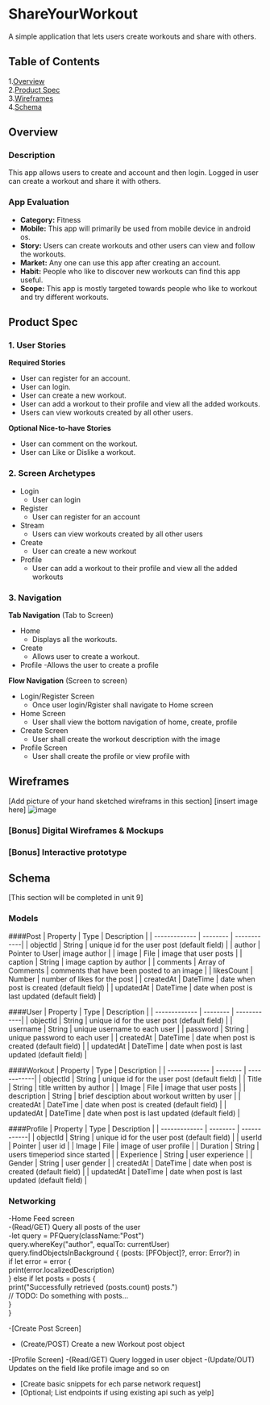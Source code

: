 # ShareYourWorkout
A simple application that lets users create workouts and share with others.

## Table of Contents
1.[Overview](#Overview)  
2.[Product Spec](#Product-Spec)  
3.[Wireframes](#Wireframes)  
4.[Schema](#Schema)

## Overview
### Description
This app allows users to create and account and then login. Logged in user can create a workout and share it with others.

### App Evaluation
- **Category:** Fitness
- **Mobile:** This app will primarily be used from mobile device in android os.
- **Story:** Users can create workouts and other users can view and follow the workouts.
- **Market:** Any one can use this app after creating an account.
- **Habit:** People who like to discover new workouts can find this app useful.
- **Scope:** This app is mostly targeted towards people who like to workout and try different workouts.

## Product Spec

### 1. User Stories
**Required Stories**
 * User can register for an account.
 * User can login.
 * User can create a new workout.
 * User can add a workout to their profile and view all the added workouts.
 * Users can view workouts created by all other users.

**Optional Nice-to-have Stories**
 * User can comment on the workout.
 * User can Like or Dislike a workout.
 
### 2. Screen Archetypes
* Login
  * User can login
* Register
  * User can register for an account
* Stream
  * Users can view workouts created by all other users  
* Create
  * User can create a new workout
* Profile
  * User can add a workout to their profile and view all the added workouts  

### 3. Navigation
**Tab Navigation** (Tab to Screen)
* Home
  - Displays all the workouts.
* Create
  - Allows user to create a workout.
* Profile
 -Allows the user to create a profile

**Flow Navigation** (Screen to screen)
* Login/Register Screen
   * Once  user login/Rgister shall navigate to Home screen
* Home Screen
   * User shall view the bottom navigation of home, create, profile
* Create Screen
   * User shall create the workout description with the image
 * Profile Screen
   * User shall create the profile or view profile with

## Wireframes
[Add picture of your hand sketched wireframs in this section]
[insert image here]
![image](https://user-images.githubusercontent.com/66568997/139555078-25321394-f81c-402c-81f9-6d475c523f12.png)




### [Bonus] Digital Wireframes & Mockups

### [Bonus] Interactive prototype

## Schema
[This section will be completed in unit 9]
### Models
####Post 
 | Property      | Type     | Description |
   | ------------- | -------- | ------------|
   | objectId      | String   | unique id for the user post (default field) |
   | author        | Pointer to User| image author |
   | image         | File     | image that user posts |
   | caption       | String   | image caption by author |
   | comments | Array of Comments  | comments that have been posted to an image |
   | likesCount    | Number   | number of likes for the post |
   | createdAt     | DateTime | date when post is created (default field) |
   | updatedAt     | DateTime | date when post is last updated (default field) |

####User
 | Property      | Type     | Description |
   | ------------- | -------- | ------------|
   | objectId      | String   | unique id for the user post (default field) |
   | username       | String  | unique username to each user |
   | password        | String     |  unique password to each user |
   | createdAt     | DateTime | date when post is created (default field) |
   | updatedAt     | DateTime | date when post is last updated (default field) |
	
####Workout
  | Property      | Type     | Description |
   | ------------- | -------- | ------------|
   | objectId      | String   | unique id for the user post (default field) |
   | Title       | String  | title written by author |
   | Image        | File     |  image that user posts |
   | description       | String     |  brief desciption about workout written by user |
   | createdAt     | DateTime | date when post is created (default field) |
   | updatedAt     | DateTime | date when post is last updated (default field) |

####Profile
 | Property      | Type     | Description |
   | ------------- | -------- | ------------|
   | objectId      | String   | unique id for the user post (default field) |
   | userId	   | Pointer | user id |
   | Image        | File     |  image of user profile |
   | Duration       | String     |  users timeperiod since started |
   | Experience     | String     |  user experience |
   | Gender       | String     |  user gender |
   | createdAt     | DateTime | date when post is created (default field) |
   | updatedAt     | DateTime | date when post is last updated (default field) |


### Networking 
-Home Feed screen  
 -(Read/GET) Query all posts of the user  
  -let query = PFQuery(className:"Post")  
    query.whereKey("author", equalTo: currentUser)  
    query.findObjectsInBackground { (posts: [PFObject]?, error: Error?) in  
     if let error = error {   
       print(error.localizedDescription)  
      } else if let posts = posts {  
         print("Successfully retrieved \(posts.count) posts.")  
	 // TODO: Do something with posts...  
	  }  
	}

-[Create Post Screen] 
 - (Create/POST) Create a new Workout post object

-[Profile Screen]
 -(Read/GET) Query logged in user object
 -(Update/OUT) Updates on the field like profile image and so on

- [Create basic snippets for ech parse network request]
- [Optional; List endpoints if using existing api such as yelp]
